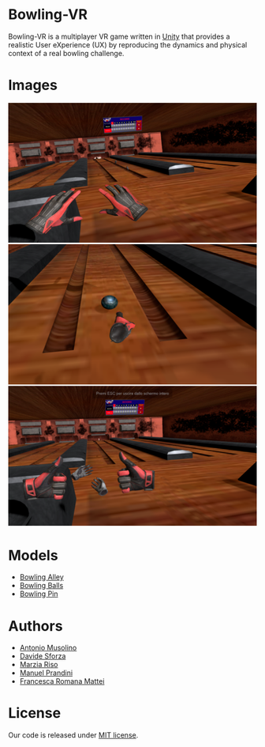# Bowling-VR
Bowling-VR is a multiplayer VR game written in [Unity](https://unity.com/) that provides a realistic User eXperience (UX) by reproducing
the dynamics and physical context of a real bowling challenge.

# Images
![image1](https://github.com/antoniomuso/Bowling-VR/blob/master/Screenshots/Screenshot%20(23).png)
![image2](https://github.com/antoniomuso/Bowling-VR/blob/master/Screenshots/Screenshot%20(4).png)
![image3](https://github.com/antoniomuso/Bowling-VR/blob/master/Screenshots/Screenshot%20(26).png)

# Models
- [Bowling Alley](https://sketchfab.com/3d-models/bowling-alley-mozilla-hubs-room-644609db6a5a435098b305413b162266)
- [Bowling Balls](https://sketchfab.com/3d-models/bowling-balls-a804776436c24d80823429bc5602d201)
- [Bowling Pin](https://sketchfab.com/3d-models/bowling-pin-88655efb4b834452a28173e5d1b7763b)

# Authors 
- [Antonio Musolino](https://github.com/antoniomuso)
- [Davide Sforza](https://github.com/dsforza96)
- [Marzia Riso](https://github.com/MarziaRiso)
- [Manuel Prandini](https://github.com/ManuelPrandini)
- [Francesca Romana Mattei](https://github.com/francescaromana)


# License
Our code is released under [MIT license](LICENSE).
